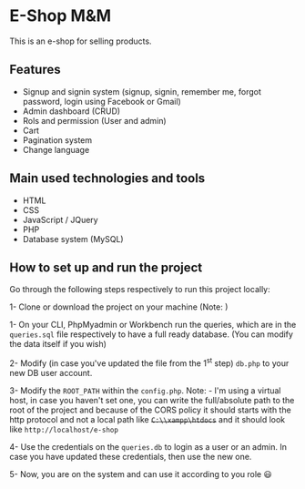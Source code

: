 # E-Shop M&M

This is an e-shop for selling products.

## Features

- Signup and signin system (signup, signin, remember me, forgot password, login using Facebook or Gmail)
- Admin dashboard (CRUD)
- Rols and permission (User and admin)
- Cart
- Pagination system
- Change language

## Main used technologies and tools

- HTML
- CSS
- JavaScript / JQuery
- PHP
- Database system (MySQL)

## How to set up and run the project

Go through the following steps respectively to run this project locally:

1- Clone or download the project on your machine (Note: )

1- On your CLI, PhpMyadmin or Workbench run the queries, which are in the `queries.sql` file respectively to have a full ready database. (You can modify the data itself if you wish)

2- Modify (in case you've updated the file from the 1<sup>st</sup> step) `db.php` to your new DB user account.

3- Modify the `ROOT_PATH` within the `config.php`.
Note: - I'm using a virtual host, in case you haven't set one, you can write the full/absolute path to the root of the project
and because of the CORS policy it should starts with the http protocol and not a local path like <s>`C:\\xampp\htdocs`</s>
and it should look like `http://localhost/e-shop`

4- Use the credentials on the `queries.db` to login as a user or an admin. In case you have updated these credentials, then use the new one.

5- Now, you are on the system and can use it according to you role :smiley:
